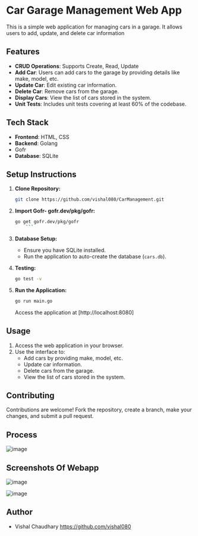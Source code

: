 # Car Garage Management Web App
This is a simple web application for managing cars in a garage. It allows users to add, update, and delete car information
## Features
- **CRUD Operations**: Supports Create, Read, Update
- **Add Car**: Users can add cars to the garage by providing details like make, model, etc.
- **Update Car**: Edit existing car information.
- **Delete Car**: Remove cars from the garage.
- **Display Cars**: View the list of cars stored in the system.
- **Unit Tests**: Includes unit tests covering at least 60% of the codebase.

## Tech Stack

- **Frontend**: HTML, CSS
- **Backend**: Golang
- Gofr
- **Database**: SQLite

## Setup Instructions

1. **Clone Repository:**
    ```bash
    git clone https://github.com/vishal080/CarManagement.git
2.  **Import Gofr- gofr.dev/pkg/gofr:**
     ```bash
     go get gofr.dev/pkg/gofr
         ``` 
4. **Database Setup:**
    - Ensure you have SQLite installed.
    - Run the application to auto-create the database (`cars.db`).

 5.  **Testing:**
        ```bash
      go test -v
        ```     
6. **Run the Application:**
    ```bash
    go run main.go
    ```
    Access the application at [http://localhost:8080]

## Usage

1. Access the web application in your browser.
2. Use the interface to:
   - Add cars by providing make, model, etc.
   - Update car information.
   - Delete cars from the garage.
   - View the list of cars stored in the system.

## Contributing

Contributions are welcome! Fork the repository, create a branch, make your changes, and submit a pull request.


## Process 

![image](https://github.com/vishal080/CarManagement/assets/105032849/0c618eec-3bd9-47a0-a764-6e86f10fe31a)




## Screenshots Of Webapp
![image](https://github.com/vishal080/CarManagement/assets/105032849/13d29825-c4ae-4ca7-9488-db18e0ff2e94)

![image](https://github.com/vishal080/CarManagement/assets/105032849/ef3355d1-a88d-4140-bb58-3967d1349909)




## Author

- Vishal Chaudhary
   https://github.com/vishal080



